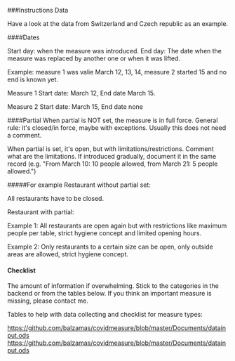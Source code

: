 ###Instructions Data

Have a look at the data from Switzerland and Czech republic as an example.

####Dates

Start day: when the measure was introduced.
End day: The date when the measure was replaced by another one or when it was lifted.

Example: measure 1 was valie March 12, 13, 14, measure 2 started 15 and no end is known yet.

Measure 1 Start date: March 12, End date March 15.

Measure 2 Start date: March 15, End date none 

####Partial
When partial is NOT set, the measure is in full force. General rule: it's closed/in force, maybe with exceptions.
Usually this does not need a comment.

When partial is set, it's open, but with limitations/restrictions. Comment what are the limitations. 
If introduced gradually, document it in the same record (e.g. "From March 10: 10 people allowed, from March 21: 5 people allowed.")

#####For example
Restaurant without partial set: 

All restaurants have to be closed.

Restaurant with partial:

Example 1: All restaurants are open again but with restrictions like maximum people per table, strict hygiene concept and limited opening hours.

Example 2: Only restaurants to a certain size can be open, only outside areas are allowed, strict hygiene concept. 


#### Checklist
The amount of information if overwhelming. Stick to the categories in the backend or from the tables below. If you think an important measure is missing, please contact me.

Tables to help with data collecting and checklist for measure types:

https://github.com/balzamas/covidmeasure/blob/master/Documents/datainput.ods
https://github.com/balzamas/covidmeasure/blob/master/Documents/datainput.ods
